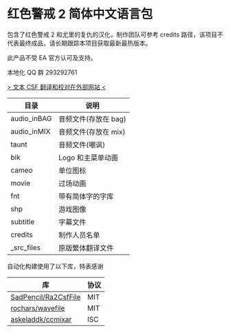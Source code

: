 # 红色警戒 2 简体中文语言包

包含了红色警戒 2 和尤里的复仇的汉化，制作团队可参考 credits 路径，该项目不代表最终成品，请长期跟踪本项目获取最新最热版本。

此产品不受 EA 官方认可及支持。

本地化 QQ 群 293292761

[> 文本 CSF 翻译和校对在外部网站 <](https://weblate.usvcs.cn/projects/redalert2_yr_chs/)

| 目录        | 说明                 |
| ----------- | -------------------- |
| audio_inBAG | 音频文件(存放在 bag) |
| audio_inMIX | 音频文件(存放在 mix) |
| taunt       | 音频文件(嘲讽)       |
| bik         | Logo 和主菜单动画    |
| cameo       | 单位图标             |
| movie       | 过场动画             |
| fnt         | 带有简体字的字库     |
| shp         | 游戏图像             |
| subtitle    | 字幕文件             |
| credits     | 制作人员名单         |
| \_src_files | 原版繁体翻译文件     |

自动化构建使用了以下库，特表感谢

| 库                                                              | 协议 |
| --------------------------------------------------------------- | ---- |
| [SadPencil/Ra2CsfFile](https://github.com/SadPencil/Ra2CsfFile) | MIT  |
| [rochars/wavefile](https://github.com/rochars/wavefile)         | MIT  |
| [askeladdk/ccmixar](https://github.com/askeladdk/ccmixar)       | ISC  |
